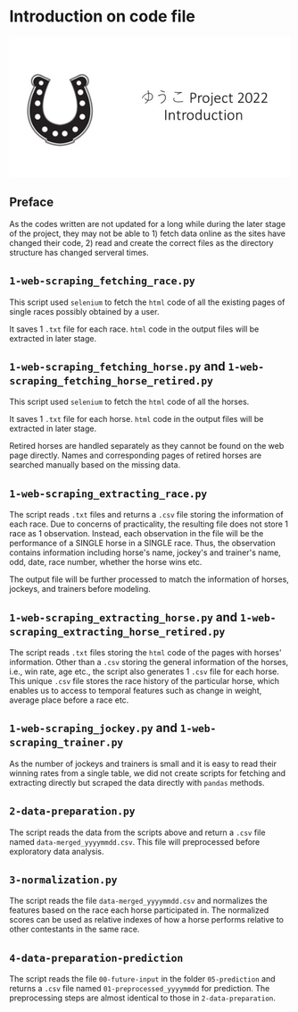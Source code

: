 # Introduction on code file

![header](../06-img/header-03-0.jpg)

## Preface

As the codes written are not updated for a long while during the later stage of the project, they may not be able to 1) fetch data online as the sites have changed their code, 2) read and create the correct files as the directory structure has changed serveral times.

## `1-web-scraping_fetching_race.py`

This script used `selenium` to fetch the `html` code of all the existing pages of single races possibly obtained by a user.

It saves 1 `.txt` file for each race. `html` code in the output files will be extracted in later stage.

## `1-web-scraping_fetching_horse.py` and `1-web-scraping_fetching_horse_retired.py`

This script used `selenium` to fetch the `html` code of all the horses.

It saves 1 `.txt` file for each horse. `html` code in the output files will be extracted in later stage.

Retired horses are handled separately as they cannot be found on the web page directly. Names and corresponding pages of retired horses are searched manually based on the missing data.

## `1-web-scraping_extracting_race.py`

The script reads `.txt` files and returns a `.csv` file storing the information of each race. Due to concerns of practicality, the resulting file does not store 1 race as 1 observation. Instead, each observation in the file will be the performance of a SINGLE horse in a SINGLE race. Thus, the observation contains information including horse's name, jockey's and trainer's name, odd, date, race number, whether the horse wins etc.

The output file will be further processed to match the information of horses, jockeys, and trainers before modeling.

## `1-web-scraping_extracting_horse.py` and `1-web-scraping_extracting_horse_retired.py`

The script reads `.txt` files storing the `html` code of the pages with horses' information. Other than a `.csv` storing the general information of the horses, i.e., win rate, age etc., the script also generates 1 `.csv` file for each horse. This unique `.csv` file stores the race history of the particular horse, which enables us to access to temporal features such as change in weight, average place before a race etc.

## `1-web-scraping_jockey.py` and `1-web-scraping_trainer.py`

As the number of jockeys and trainers is small and it is easy to read their winning rates from a single table, we did not create scripts for fetching and extracting directly but scraped the data directly with `pandas` methods.

## `2-data-preparation.py`

The script reads the data from the scripts above and return a `.csv` file named `data-merged_yyyymmdd.csv`. This file will preprocessed before exploratory data analysis.

## `3-normalization.py`

The script reads the file `data-merged_yyyymmdd.csv` and normalizes the features based on the race each horse participated in. The normalized scores can be used as relative indexes of how a horse performs relative to other contestants in the same race.

## `4-data-preparation-prediction`

The script reads the file `00-future-input` in the folder `05-prediction` and returns a `.csv` file named `01-preprocessed_yyyymmdd` for prediction. The preprocessing steps are almost identical to those in `2-data-preparation`.